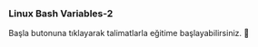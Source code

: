 ### Linux Bash Variables-2  
  
Başla butonuna tıklayarak talimatlarla eğitime başlayabilirsiniz. 🚀  
